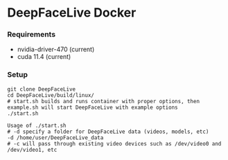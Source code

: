 # DeepFaceLive Docker

### Requirements

* nvidia-driver-470 (current)
* cuda 11.4 (current)

### Setup

```
git clone DeepFaceLive
cd DeepFaceLive/build/linux/
# start.sh builds and runs container with proper options, then example.sh will start DeepFaceLive with example options
./start.sh

Usage of ./start.sh
# -d specify a folder for DeepFaceLive data (videos, models, etc)
-d /home/user/DeepFaceLive_data
# -c will pass through existing video devices such as /dev/video0 and /dev/video1, etc
```
